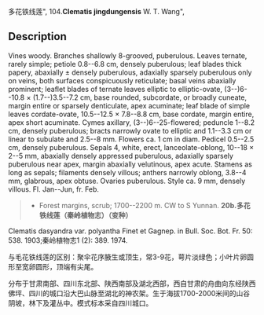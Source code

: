 多花铁线莲",
104.**Clematis jingdungensis** W. T. Wang",

## Description
Vines woody. Branches shallowly 8-grooved, puberulous. Leaves ternate, rarely simple; petiole 0.8--6.8 cm, densely puberulous; leaf blades thick papery, abaxially ± densely puberulous, adaxially sparsely puberulous only on veins, both surfaces conspicuously reticulate; basal veins abaxially prominent; leaflet blades of ternate leaves elliptic to elliptic-ovate, (3--)6--10.8 × (1.7--)3.5--7.2 cm, base rounded, subcordate, or broadly cuneate, margin entire or sparsely denticulate, apex acuminate; leaf blade of simple leaves cordate-ovate, 10.5--12.5 × 7.8--8.8 cm, base cordate, margin entire, apex short acuminate. Cymes axillary, (3--)6--25-flowered; peduncle 1--8.2 cm, densely puberulous; bracts narrowly ovate to elliptic and 1.1--3.3 cm or linear to subulate and 2.5--8 mm. Flowers ca. 1 cm in diam. Pedicel 0.5--2.5 cm, densely puberulous. Sepals 4, white, erect, lanceolate-oblong, 10--18 × 2--5 mm, abaxially densely appressed puberulous, adaxially sparsely puberulous near apex, margin abaxially velutinous, apex acute. Stamens as long as sepals; filaments densely villous; anthers narrowly oblong, 3.8--4 mm, glabrous, apex obtuse. Ovaries puberulous. Style ca. 9 mm, densely villous. Fl. Jan--Jun, fr. Feb.

> * Forest margins, scrub; 1700--2200 m. CW to S Yunnan.
**20b.多花铁线莲（秦岭植物志）（变种）**

Clematis dasyandra var. polyantha Finet et Gagnep. in Bull. Soc. Bot. Fr. 50: 538. 1903;秦岭植物志1 (2): 389. 1974.

与毛花铁线莲的区别：聚伞花序腋生或顶生，常3-9花，萼片淡绿色；小叶片卵圆形至宽卵圆形，顶端有尖尾。

分布于甘肃南部、四川东北部、陕西南部及湖北西部，西自甘肃的舟曲向东经陕西佛坪、四川的城口沿大巴山脉至湖北的神农架。生于海拔1700-2000米间的山谷阴坡，林下及灌丛中。模式标本采自四川城口。
